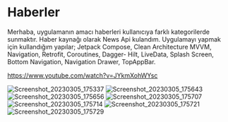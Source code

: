 # Haberler
Merhaba, uygulamanın amacı haberleri kullanıcıya farklı kategorilerde sunmaktır. Haber kaynağı olarak News Api kulandım.
Uygulamayı yapmak için kullandığım yapılar; Jetpack Compose, Clean Architecture MVVM, Navigation, Retrofit, Coroutines, Dagger- Hilt, LiveData, Splash Screen, Bottom Navigation, Navigation Drawer, TopAppBar.

https://www.youtube.com/watch?v=JYkmXohWYsc

![Screenshot_20230305_175337](https://user-images.githubusercontent.com/112124373/222973706-893ed7d7-6aaa-4632-8297-c64a1f3b6319.png)
![Screenshot_20230305_175643](https://user-images.githubusercontent.com/112124373/222973708-090d4343-0896-488c-b067-f209d80cc87b.png)
![Screenshot_20230305_175656](https://user-images.githubusercontent.com/112124373/222973719-431ea4c2-9715-49db-a0d7-d71feb38ae1c.png)
![Screenshot_20230305_175707](https://user-images.githubusercontent.com/112124373/222973725-76b02b60-7fe3-48d3-95f3-214cb1db44aa.png)
![Screenshot_20230305_175714](https://user-images.githubusercontent.com/112124373/222973730-d38b5a20-24d4-4375-961b-0c539364b2dd.png)
![Screenshot_20230305_175721](https://user-images.githubusercontent.com/112124373/222973732-e8388caa-2071-4343-8809-d2657012bf23.png)
![Screenshot_20230305_175729](https://user-images.githubusercontent.com/112124373/222973734-0248e9b3-b9f5-41da-98b8-b76ae55f1086.png)
